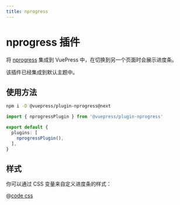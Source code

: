 ```yaml
---
title: nprogress
---
```


<!-- `# nprogress` 会被渲染成 `<h1 id="nprogress">` ，导致 id 和 nprogress 进度条冲突 （有点蠢） -->

<!-- 所以我们在 h1 标题后添加一个 '插件' 后缀，然后通过 title frontmatter 来设置页面标题 -->

# nprogress 插件

<NpmBadge package="@vuepress/plugin-nprogress" />

将 [nprogress](https://github.com/rstacruz/nprogress) 集成到 VuePress 中，在切换到另一个页面时会展示进度条。

该插件已经集成到默认主题中。

## 使用方法

```bash
npm i -D @vuepress/plugin-nprogress@next
```

```ts
import { nprogressPlugin } from '@vuepress/plugin-nprogress'

export default {
  plugins: [
    nprogressPlugin(),
  ],
}
```

## 样式

你可以通过 CSS 变量来自定义进度条的样式：

@[code css](@vuepress/plugin-nprogress/src/client/styles/vars.css)

